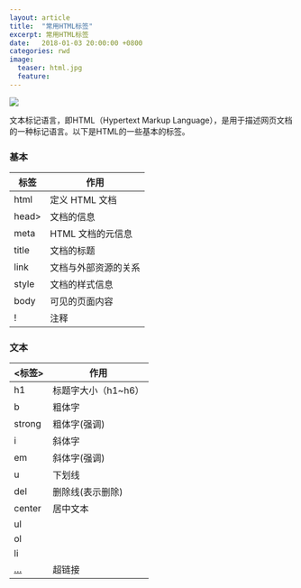 ```yaml
---
layout: article
title:  "常用HTML标签"
excerpt: 常用HTML标签
date:   2018-01-03 20:00:00 +0800
categories: rwd
image: 
  teaser: html.jpg
  feature: 
---
```

<img src="https://chenie233.github.io/images/html.jpg">

文本标记语言，即HTML（Hypertext Markup Language），是用于描述网页文档的一种标记语言。以下是HTML的一些基本的标签。

### 基本

| 标签 | 作用
| --- |---
| html |  定义 HTML 文档
| head>| 文档的信息
| meta |  HTML 文档的元信息
| title | 文档的标题
| link  | 文档与外部资源的关系
| style |   文档的样式信息
| body |  可见的页面内容
| ! | 注释


### 文本

| <标签>      | 作用
| --- |---
| h1 |  标题字大小（h1~h6）
| b  | 粗体字
| strong |  粗体字(强调) 
| i | 斜体字
| em | 斜体字(强调)
| u |  下划线
| del | 删除线(表示删除)
| center | 居中文本
| ul |
| ol |
| li |
| <a href=”…”>…</a> | 超链接